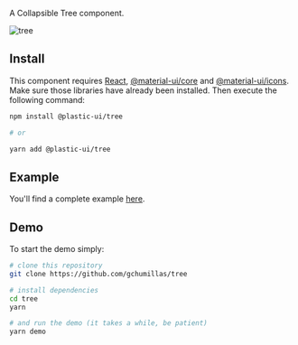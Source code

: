 A Collapsible Tree component.

![tree](https://user-images.githubusercontent.com/5312427/105874270-ae8ff780-5ffc-11eb-9eef-3b5cc27cb7cf.gif)

## Install

This component requires [React](https://www.npmjs.com/package/react), [@material-ui/core](https://www.npmjs.com/package/@material-ui/core) and [@material-ui/icons](https://www.npmjs.com/package/@material-ui/icons). Make sure those libraries have already been installed. Then execute the following command:

```bash
npm install @plastic-ui/tree

# or

yarn add @plastic-ui/tree
```

## Example

You'll find a complete example [here](https://github.com/gchumillas/tree/blob/main/demo/src/App.tsx).

## Demo

To start the demo simply:

```bash
# clone this repository
git clone https://github.com/gchumillas/tree

# install dependencies
cd tree
yarn

# and run the demo (it takes a while, be patient)
yarn demo
```
